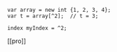 
```
var array = new int {1, 2, 3, 4};
var t = array[^2];  // t = 3;

index myIndex = ^2;
```


[[pro]]